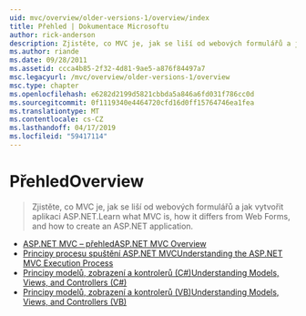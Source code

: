 ```yaml
---
uid: mvc/overview/older-versions-1/overview/index
title: Přehled | Dokumentace Microsoftu
author: rick-anderson
description: Zjistěte, co MVC je, jak se liší od webových formulářů a jak vytvořit aplikaci ASP.NET.
ms.author: riande
ms.date: 09/28/2011
ms.assetid: ccca4b85-2f32-4d81-9ae5-a876f84497a7
msc.legacyurl: /mvc/overview/older-versions-1/overview
msc.type: chapter
ms.openlocfilehash: e6282d2199d5821cbbda5a846a6fd031f786cc0d
ms.sourcegitcommit: 0f1119340e4464720cfd16d0ff15764746ea1fea
ms.translationtype: MT
ms.contentlocale: cs-CZ
ms.lasthandoff: 04/17/2019
ms.locfileid: "59417114"
---
```

# <a name="overview"></a><span data-ttu-id="cfc8b-103">Přehled</span><span class="sxs-lookup"><span data-stu-id="cfc8b-103">Overview</span></span>

> <span data-ttu-id="cfc8b-104">Zjistěte, co MVC je, jak se liší od webových formulářů a jak vytvořit aplikaci ASP.NET.</span><span class="sxs-lookup"><span data-stu-id="cfc8b-104">Learn what MVC is, how it differs from Web Forms, and how to create an ASP.NET application.</span></span>


- [<span data-ttu-id="cfc8b-105">ASP.NET MVC – přehled</span><span class="sxs-lookup"><span data-stu-id="cfc8b-105">ASP.NET MVC Overview</span></span>](asp-net-mvc-overview.md)
- [<span data-ttu-id="cfc8b-106">Principy procesu spuštění ASP.NET MVC</span><span class="sxs-lookup"><span data-stu-id="cfc8b-106">Understanding the ASP.NET MVC Execution Process</span></span>](understanding-the-asp-net-mvc-execution-process.md)
- [<span data-ttu-id="cfc8b-107">Principy modelů, zobrazení a kontrolerů (C#)</span><span class="sxs-lookup"><span data-stu-id="cfc8b-107">Understanding Models, Views, and Controllers (C#)</span></span>](understanding-models-views-and-controllers-cs.md)
- [<span data-ttu-id="cfc8b-108">Principy modelů, zobrazení a kontrolerů (VB)</span><span class="sxs-lookup"><span data-stu-id="cfc8b-108">Understanding Models, Views, and Controllers (VB)</span></span>](understanding-models-views-and-controllers-vb.md)

